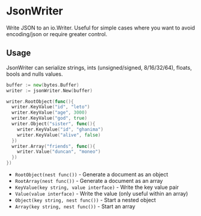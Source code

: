 # JsonWriter

Write JSON to an io.Writer. Useful for simple cases where you want to avoid encoding/json or require greater control.

## Usage

JsonWriter can serialize strings, ints (unsigned/signed, 8/16/32/64), floats, bools and nulls values.


```go
buffer := new(bytes.Buffer)
writer := jsonWriter.New(buffer)

writer.RootObject(func(){
  writer.KeyValue("id", "leto")
  writer.KeyValue("age", 3000)
  writer.KeyValue("god", true)
  writer.Object("sister", func(){
    writer.KeyValue("id", "ghanima")
    writer.KeyValue("alive", false)
  })
  writer.Array("friends", func(){
    writer.Value("duncan", "moneo")
  })
})
```

* `RootObject(nest func())` - Generate a document as an object
* `RootArray(nest func())` - Generate a document as an array
* `KeyValue(key string, value interface)` - Write the key value pair
* `Value(value interface)` - Write the value (only useful within an array)
* `Object(key string, nest func())` - Start a nested object
* `Array(key string, nest func())` - Start an array
